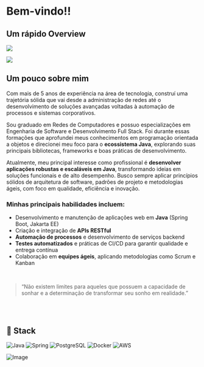 # Bem-vindo!!

## Um rápido Overview

![](https://github-readme-stats.vercel.app/api/top-langs/?username=jefersonrodrigal&layout=compact&langs_count=7&theme=highcontrast)

![](https://github.com/user-attachments/assets/1737944d-06cf-4a23-b859-a51ae5b930fc)

## Um pouco sobre mim 
<div>
    <p>Com mais de 5 anos de experiência na área de tecnologia, construí uma trajetória sólida que vai desde a administração de redes até o desenvolvimento de soluções avançadas voltadas à automação de processos e sistemas corporativos.</p>
    
   <p>Sou graduado em Redes de Computadores e possuo especializações em Engenharia de Software e Desenvolvimento Full Stack. Foi durante essas formações que aprofundei meus conhecimentos em programação orientada a objetos e direcionei meu foco para o <strong>ecossistema Java</strong>, explorando suas principais bibliotecas, frameworks e boas práticas de desenvolvimento.</p>
   
   <p>Atualmente, meu principal interesse como profissional é <strong>desenvolver aplicações robustas e escaláveis em Java</strong>, transformando ideias em soluções funcionais e de alto desempenho. Busco sempre aplicar princípios sólidos de arquitetura de software, padrões de projeto e metodologias ágeis, com foco em qualidade, eficiência e inovação.</p>
    
   <h3>Minhas principais habilidades incluem:</h3>
    <ul>
        <li>Desenvolvimento e manutenção de aplicações web em <strong>Java</strong> (Spring Boot, Jakarta EE)</li>
        <li>Criação e integração de <strong>APIs RESTful</strong></li>
        <li><strong>Automação de processos</strong> e desenvolvimento de serviços backend</li>
        <li><strong>Testes automatizados</strong> e práticas de CI/CD para garantir qualidade e entrega contínua</li>
        <li>Colaboração em <strong>equipes ágeis</strong>, aplicando metodologias como Scrum e Kanban</li>
    </ul>
</div>

<br>

<div>
    <blockquote>
        <p>“Não existem limites para aqueles que possuem a capacidade de sonhar e a determinação de transformar seu sonho em realidade.”</p>
    </blockquote>
</div>

<br>
<br>

## 🧩 Stack
![Java](https://img.shields.io/badge/Java-ED8B00?style=for-the-badge&logo=java&logoColor=white)
![Spring](https://img.shields.io/badge/Spring-6DB33F?style=for-the-badge&logo=spring&logoColor=white)
![PostgreSQL](https://img.shields.io/badge/PostgreSQL-336791?style=for-the-badge&logo=postgresql&logoColor=white)
![Docker](https://img.shields.io/badge/Docker-2496ED?style=for-the-badge&logo=docker&logoColor=white)
![AWS](https://img.shields.io/badge/AWS-232F3E?style=for-the-badge&logo=amazon-aws&logoColor=white)

![Image](https://github.com/user-attachments/assets/5833f9de-540b-48d2-b258-486d88ffbf33)

